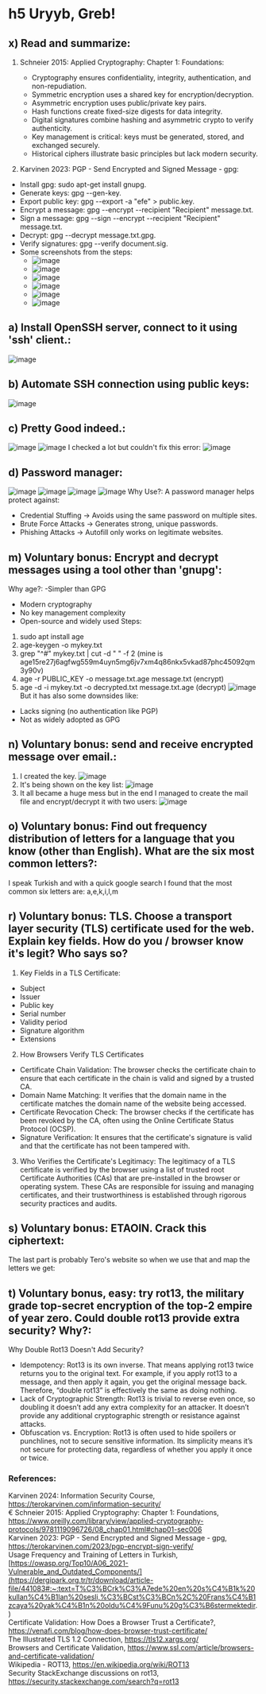 
# h5 Uryyb, Greb!

## x) Read and summarize:
1. Schneier 2015: Applied Cryptography: Chapter 1: Foundations:
   - Cryptography ensures confidentiality, integrity, authentication, and non-repudiation.
   - Symmetric encryption uses a shared key for encryption/decryption.
   - Asymmetric encryption uses public/private key pairs.
   - Hash functions create fixed-size digests for data integrity.
   - Digital signatures combine hashing and asymmetric crypto to verify authenticity.
   - Key management is critical: keys must be generated, stored, and exchanged securely.
   - Historical ciphers illustrate basic principles but lack modern security.

2. Karvinen 2023: PGP - Send Encrypted and Signed Message - gpg: <br>
  - Install gpg: sudo apt-get install gnupg.
  - Generate keys: gpg --gen-key.
  - Export public key: gpg --export -a "efe" > public.key.
  - Encrypt a message: gpg --encrypt --recipient "Recipient" message.txt.
  - Sign a message: gpg --sign --encrypt --recipient "Recipient" message.txt.
  - Decrypt: gpg --decrypt message.txt.gpg.
  - Verify signatures: gpg --verify document.sig.
  - Some screenshots from the steps:
    - ![image](https://github.com/user-attachments/assets/c1dae8d2-1e8d-45d4-a74f-8b9b5384f581)
    - ![image](https://github.com/user-attachments/assets/4d8820a6-d854-41d7-bfe6-6f5f08cb6a65)
    - ![image](https://github.com/user-attachments/assets/b94cb9b5-90c8-4ba1-9a8a-57bf44f68794)
    - ![image](https://github.com/user-attachments/assets/1d724cde-b2a4-49a7-9ba5-70dc36375cb0)
    - ![image](https://github.com/user-attachments/assets/96452304-579c-4f4c-ad57-96c905d69b7e)
    - ![image](https://github.com/user-attachments/assets/61986621-798d-4809-9a4d-aee9d4b8cf96)

## a) Install OpenSSH server, connect to it using 'ssh' client.: <br>

![image](https://github.com/user-attachments/assets/dd00547e-3ed7-46b0-925c-59f881fd7312)

## b) Automate SSH connection using public keys: <br>

![image](https://github.com/user-attachments/assets/cbc13964-4d3e-41c0-9c3c-493eafd2f416)

## c) Pretty Good indeed.: <br>

![image](https://github.com/user-attachments/assets/03442db2-70c6-49ac-92bc-329cbff68706)
![image](https://github.com/user-attachments/assets/6b886fda-e5cb-427f-94b5-20ae4f5b9f8a)
I checked a lot but couldn't fix this error:
![image](https://github.com/user-attachments/assets/fed95860-edce-4f64-8465-98beff6b519b)

## d) Password manager: <br>

![image](https://github.com/user-attachments/assets/8a5df53e-8018-440f-9026-ac15ca685641)
![image](https://github.com/user-attachments/assets/07483e73-7ade-4937-85f7-f17aec80bdb3)
![image](https://github.com/user-attachments/assets/292f0c8e-e7e0-4f57-a1a2-9a599cc5f9db)
![image](https://github.com/user-attachments/assets/32aeb795-def1-4888-8ff5-0cb853be5b25)
Why Use?:
A password manager helps protect against:
  - Credential Stuffing → Avoids using the same password on multiple sites.
  - Brute Force Attacks → Generates strong, unique passwords.
  - Phishing Attacks → Autofill only works on legitimate websites.

## m) Voluntary bonus: Encrypt and decrypt messages using a tool other than 'gnupg':
Why age?:
  -Simpler than GPG
  - Modern cryptography
  - No key management complexity
  - Open-source and widely used
Steps:
  1. sudo apt install age
  2. age-keygen -o mykey.txt
  3. grep "^#" mykey.txt | cut -d " " -f 2 (mine is age15re27j6agfwg559m4uyn5mg6jv7xm4q86nkx5vkad87phc45092qm3y90v)
  4. age -r PUBLIC_KEY -o message.txt.age message.txt (encrypt)
  5. age -d -i mykey.txt -o decrypted.txt message.txt.age (decrypt)
![image](https://github.com/user-attachments/assets/d9970353-c062-4bbd-8046-9727abb4ee90)
But it has also some downsides like:
  - Lacks signing (no authentication like PGP)
  - Not as widely adopted as GPG

## n) Voluntary bonus: send and receive encrypted message over email.: <br>

1. I created the key. ![image](https://github.com/user-attachments/assets/459ff000-83ea-48db-975e-5ce15ebcacd2)
2. It's being shown on the key list: ![image](https://github.com/user-attachments/assets/b087563f-58dd-438f-b900-44474b5fbd8a)
3. It all became a huge mess but in the end I managed to create the mail file and encrypt/decrypt it with two users: ![image](https://github.com/user-attachments/assets/9a57b522-e553-445b-ab83-84d08e65ec17)

## o) Voluntary bonus: Find out frequency distribution of letters for a language that you know (other than English). What are the six most common letters?: <br>

I speak Turkish and with a quick google search I found that the most common six letters are: a,e,k,i,l,m

## r) Voluntary bonus: TLS. Choose a transport layer security (TLS) certificate used for the web. Explain key fields. How do you / browser know it's legit? Who says so?
1. Key Fields in a TLS Certificate:
  - Subject
  - Issuer
  - Public key
  - Serial number
  - Validity period
  - Signature algorithm
  - Extensions
2. How Browsers Verify TLS Certificates
  - Certificate Chain Validation: The browser checks the certificate chain to ensure that each certificate in the chain is valid and signed by a trusted CA.
  - Domain Name Matching: It verifies that the domain name in the certificate matches the domain name of the website being accessed.
  - Certificate Revocation Check: The browser checks if the certificate has been revoked by the CA, often using the Online Certificate Status Protocol (OCSP).
  - Signature Verification: It ensures that the certificate's signature is valid and that the certificate has not been tampered with.
3. Who Verifies the Certificate's Legitimacy:
The legitimacy of a TLS certificate is verified by the browser using a list of trusted root Certificate Authorities (CAs) that are pre-installed in the browser or operating system. These CAs are responsible for issuing and managing certificates, and their trustworthiness is established through rigorous security practices and audits.

## s) Voluntary bonus: ETAOIN. Crack this ciphertext:
The last part is probably Tero's website so when we use that and map the letters we get:



## t) Voluntary bonus, easy: try rot13, the military grade top-secret encryption of the top-2 empire of year zero. Could double rot13 provide extra security? Why?:
Why Double Rot13 Doesn't Add Security?
  - Idempotency: Rot13 is its own inverse. That means applying rot13 twice returns you to the original text. For example, if you apply rot13 to a message, and then apply it again, you get the original message back. Therefore, “double rot13” is effectively the same as doing nothing.
  - Lack of Cryptographic Strength: Rot13 is trivial to reverse even once, so doubling it doesn’t add any extra complexity for an attacker. It doesn’t provide any additional cryptographic strength or resistance against attacks.
  - Obfuscation vs. Encryption: Rot13 is often used to hide spoilers or punchlines, not to secure sensitive information. Its simplicity means it’s not secure for protecting data, regardless of whether you apply it once or twice.

### References:
Karvinen 2024: Information Security Course, https://terokarvinen.com/information-security/ <br>
€ Schneier 2015: Applied Cryptography: Chapter 1: Foundations, https://www.oreilly.com/library/view/applied-cryptography-protocols/9781119096726/08_chap01.html#chap01-sec006 <br>
Karvinen 2023: PGP - Send Encrypted and Signed Message - gpg, https://terokarvinen.com/2023/pgp-encrypt-sign-verify/ <br>
Usage Frequency and Training of Letters in Turkish, [https://owasp.org/Top10/A06_2021-Vulnerable_and_Outdated_Components/](https://dergipark.org.tr/tr/download/article-file/441083#:~:text=T%C3%BCrk%C3%A7ede%20en%20s%C4%B1k%20kullan%C4%B1lan%20sesli,%C3%BCst%C3%BCn%2C%20Frans%C4%B1zcaya%20yak%C4%B1n%20oldu%C4%9Funu%20g%C3%B6stermektedir.) <br>
Certificate Validation: How Does a Browser Trust a Certificate?, https://venafi.com/blog/how-does-browser-trust-certificate/ <br>
The Illustrated TLS 1.2 Connection, https://tls12.xargs.org/ <br>
Browsers and Certificate Validation, https://www.ssl.com/article/browsers-and-certificate-validation/ <br>
Wikipedia - ROT13, https://en.wikipedia.org/wiki/ROT13 <br>
Security StackExchange discussions on rot13, https://security.stackexchange.com/search?q=rot13 <br>
